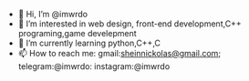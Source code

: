 - 👋 Hi, I’m @imwrdo
- 👀 I’m interested in web design, front-end development,C++ programing,game develepment
- 🌱 I’m currently learning python,C++,C
- 📫 How to reach me: gmail:sheinnickolas@gmail.com; telegram:@imwrdo: instagram:@imwrdo
                       

<!---
imwrdo/imwrdo is a ✨ special ✨ repository because its `README.md` (this file) appears on your GitHub profile.
You can click the Preview link to take a look at your changes.
--->

